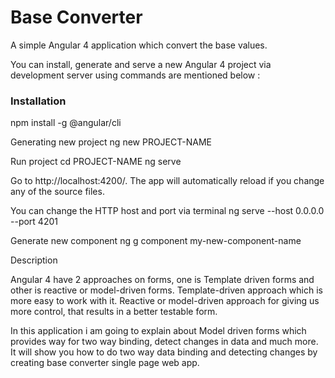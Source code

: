 # Base Converter
A simple Angular 4 application which convert the base values.

You can install, generate and serve a new Angular 4 project via development server using commands are mentioned below :

<h3>Installation</h3>
npm install -g @angular/cli

Generating new project
ng new PROJECT-NAME

Run project 
cd PROJECT-NAME
ng serve

Go to http://localhost:4200/. The app will automatically reload if you change any of the source files.

You can change the HTTP host and port via terminal
ng serve --host 0.0.0.0 --port 4201

Generate new component
ng g component my-new-component-name


Description

Angular 4 have 2 approaches on forms, one is Template driven forms and other is reactive or model-driven forms. Template-driven approach which is more easy to work with it. Reactive or model-driven approach for giving us more control, that results in a better testable form. 

In this application i am going to explain about Model driven forms which provides way for two way binding, detect changes in data and much more. It will show you how to do two way data binding and detecting changes by creating base converter single page web app.
